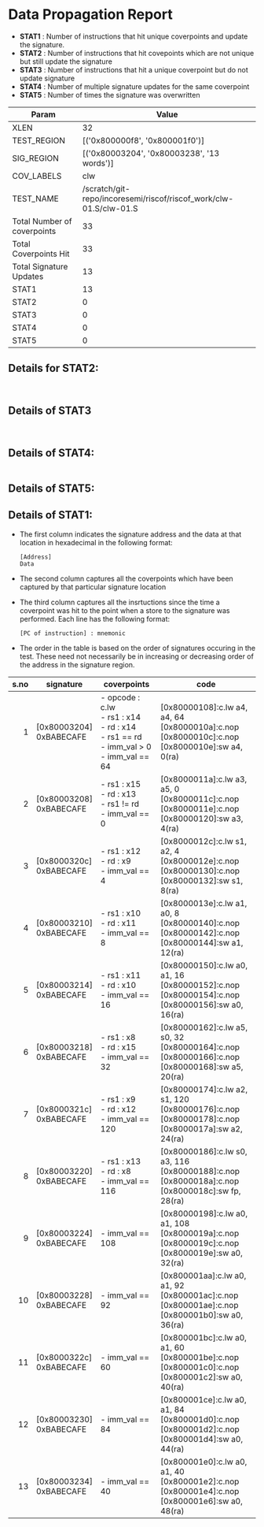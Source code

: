 
# Data Propagation Report

- **STAT1** : Number of instructions that hit unique coverpoints and update the signature.
- **STAT2** : Number of instructions that hit covepoints which are not unique but still update the signature
- **STAT3** : Number of instructions that hit a unique coverpoint but do not update signature
- **STAT4** : Number of multiple signature updates for the same coverpoint
- **STAT5** : Number of times the signature was overwritten

| Param                     | Value    |
|---------------------------|----------|
| XLEN                      | 32      |
| TEST_REGION               | [('0x800000f8', '0x800001f0')]      |
| SIG_REGION                | [('0x80003204', '0x80003238', '13 words')]      |
| COV_LABELS                | clw      |
| TEST_NAME                 | /scratch/git-repo/incoresemi/riscof/riscof_work/clw-01.S/clw-01.S    |
| Total Number of coverpoints| 33     |
| Total Coverpoints Hit     | 33      |
| Total Signature Updates   | 13      |
| STAT1                     | 13      |
| STAT2                     | 0      |
| STAT3                     | 0     |
| STAT4                     | 0     |
| STAT5                     | 0     |

## Details for STAT2:

```


```

## Details of STAT3

```


```

## Details of STAT4:

```

```

## Details of STAT5:



## Details of STAT1:

- The first column indicates the signature address and the data at that location in hexadecimal in the following format: 
  ```
  [Address]
  Data
  ```

- The second column captures all the coverpoints which have been captured by that particular signature location

- The third column captures all the insrtuctions since the time a coverpoint was
  hit to the point when a store to the signature was performed. Each line has
  the following format:
  ```
  [PC of instruction] : mnemonic
  ```
- The order in the table is based on the order of signatures occuring in the
  test. These need not necessarily be in increasing or decreasing order of the
  address in the signature region.

|s.no|        signature         |                                               coverpoints                                               |                                                     code                                                      |
|---:|--------------------------|---------------------------------------------------------------------------------------------------------|---------------------------------------------------------------------------------------------------------------|
|   1|[0x80003204]<br>0xBABECAFE|- opcode : c.lw<br> - rs1 : x14<br> - rd : x14<br> - rs1 == rd<br> - imm_val > 0<br> - imm_val == 64<br> |[0x80000108]:c.lw a4, a4, 64<br> [0x8000010a]:c.nop<br> [0x8000010c]:c.nop<br> [0x8000010e]:sw a4, 0(ra)<br>   |
|   2|[0x80003208]<br>0xBABECAFE|- rs1 : x15<br> - rd : x13<br> - rs1 != rd<br> - imm_val == 0<br>                                        |[0x8000011a]:c.lw a3, a5, 0<br> [0x8000011c]:c.nop<br> [0x8000011e]:c.nop<br> [0x80000120]:sw a3, 4(ra)<br>    |
|   3|[0x8000320c]<br>0xBABECAFE|- rs1 : x12<br> - rd : x9<br> - imm_val == 4<br>                                                         |[0x8000012c]:c.lw s1, a2, 4<br> [0x8000012e]:c.nop<br> [0x80000130]:c.nop<br> [0x80000132]:sw s1, 8(ra)<br>    |
|   4|[0x80003210]<br>0xBABECAFE|- rs1 : x10<br> - rd : x11<br> - imm_val == 8<br>                                                        |[0x8000013e]:c.lw a1, a0, 8<br> [0x80000140]:c.nop<br> [0x80000142]:c.nop<br> [0x80000144]:sw a1, 12(ra)<br>   |
|   5|[0x80003214]<br>0xBABECAFE|- rs1 : x11<br> - rd : x10<br> - imm_val == 16<br>                                                       |[0x80000150]:c.lw a0, a1, 16<br> [0x80000152]:c.nop<br> [0x80000154]:c.nop<br> [0x80000156]:sw a0, 16(ra)<br>  |
|   6|[0x80003218]<br>0xBABECAFE|- rs1 : x8<br> - rd : x15<br> - imm_val == 32<br>                                                        |[0x80000162]:c.lw a5, s0, 32<br> [0x80000164]:c.nop<br> [0x80000166]:c.nop<br> [0x80000168]:sw a5, 20(ra)<br>  |
|   7|[0x8000321c]<br>0xBABECAFE|- rs1 : x9<br> - rd : x12<br> - imm_val == 120<br>                                                       |[0x80000174]:c.lw a2, s1, 120<br> [0x80000176]:c.nop<br> [0x80000178]:c.nop<br> [0x8000017a]:sw a2, 24(ra)<br> |
|   8|[0x80003220]<br>0xBABECAFE|- rs1 : x13<br> - rd : x8<br> - imm_val == 116<br>                                                       |[0x80000186]:c.lw s0, a3, 116<br> [0x80000188]:c.nop<br> [0x8000018a]:c.nop<br> [0x8000018c]:sw fp, 28(ra)<br> |
|   9|[0x80003224]<br>0xBABECAFE|- imm_val == 108<br>                                                                                     |[0x80000198]:c.lw a0, a1, 108<br> [0x8000019a]:c.nop<br> [0x8000019c]:c.nop<br> [0x8000019e]:sw a0, 32(ra)<br> |
|  10|[0x80003228]<br>0xBABECAFE|- imm_val == 92<br>                                                                                      |[0x800001aa]:c.lw a0, a1, 92<br> [0x800001ac]:c.nop<br> [0x800001ae]:c.nop<br> [0x800001b0]:sw a0, 36(ra)<br>  |
|  11|[0x8000322c]<br>0xBABECAFE|- imm_val == 60<br>                                                                                      |[0x800001bc]:c.lw a0, a1, 60<br> [0x800001be]:c.nop<br> [0x800001c0]:c.nop<br> [0x800001c2]:sw a0, 40(ra)<br>  |
|  12|[0x80003230]<br>0xBABECAFE|- imm_val == 84<br>                                                                                      |[0x800001ce]:c.lw a0, a1, 84<br> [0x800001d0]:c.nop<br> [0x800001d2]:c.nop<br> [0x800001d4]:sw a0, 44(ra)<br>  |
|  13|[0x80003234]<br>0xBABECAFE|- imm_val == 40<br>                                                                                      |[0x800001e0]:c.lw a0, a1, 40<br> [0x800001e2]:c.nop<br> [0x800001e4]:c.nop<br> [0x800001e6]:sw a0, 48(ra)<br>  |
